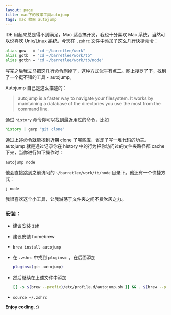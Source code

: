 ```yaml
---
layout: page
title: mac下的效率工具autojump
tags: mac 效率 autojump
---
```


IDE 用起来总是得不到满足，Mac 适合搞开发，我也十分喜欢 Mac 系统，当然可以说喜欢 Unix/Linux 系统。今天在 `.zshrc` 文件中添加了这么几行快捷命令：


```bash
alias gow   = "cd ~/barretlee/work"
alias gotb  = "cd ~/barretlee/work/tb"
alias gotbn = "cd ~/barretlee/work/tb/node" 
```

写完之后我立马把这几行命令删掉了，这种方式似乎有点二。网上搜罗了下，找到了一个挺不错的工具 - autojump。

Autojump 自己是这么描述的：

> autojump  is  a  faster way to navigate your filesystem.  It works by maintaining a database of the directories you use the most from the command line.


通过 `history` 命令你可以找到最近用过的命令，比如

```bash
history | gerp "git clone"
```

通过上述命令就能找到近期 clone 了哪些库，省却了写一堆代码的功夫。autojump 就是通过记录你在 history 中的行为把你访问过的文件夹路径都 cache 下来，当你进行如下操作时：

```bash
autojump node
```

他会直接跳到之前访问的 `~/barretlee/work/tb/node` 目录下。他还有一个快捷方式：

```bash
j node
```

我很喜欢这个小工具，让我游荡于文件夹之间不费吹灰之力。

### 安装：

- 建议安装 zsh
- 建议安装 homebrew
- `brew install autojump`
- 在 `.zshrc` 中找到 `plugins= `，在后面添加 

  ```bash
  plugins=(git autojump)
  ```
- 然后继续在上述文件中添加 

  ```bash
  [[ -s $(brew --prefix)/etc/profile.d/autojump.sh ]] && . $(brew --prefix)/etc/profile.d/autojump.s
  ```
- `source ~/.zshrc`

**Enjoy coding. :)**
